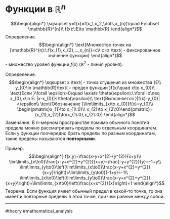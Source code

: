 # Функции в $\mathbb{R}^n$
$$\begin{align*}
\sqsupset y=f(x)=f(x_1,x_2,\dots,x_{n})\quad E\subset \mathbb{R}^{n}\\
f(x):\:E\to \mathbb{R}
\end{align*}$$
Определение.
$$\begin{align*}
\text{Множество точек на }\mathbb{R}^{n}:\:f(x_{1},x_{2},...,x_{n})=c\\
c=z \text{ - фиксированное значение функции}
\end{align*}$$
\- множество уровня функции $f(x)$ ($\mathbb{R}^{2}$ - линия уровня).

Определение.
$$\begin{align*}
\sqsupset x \text{ - точка сгущения из множества }E\\
y_{0}\in \mathbb{R}\text{ - предел функции }f(x)\quad x\to x_{0}\\
\text{Если }\forall \epsilon>0\quad \exists \theta(\epsilon):\:\forall x\neq x_{0},x\in E: |x-x_{0}|<\theta(\epsilon)\\
\text{Выполняется }|f(x)-y_{0}|<\epsilon\\
\text{Обозначение }\lim\limits_{x\to x_{0}}f(x)=y_{0}\\
\begin{pmatrix}x_{1}\to x_{1\:0}\\
x_{2}\to x_{2\:0}\end{pmatrix}=(x_{1},x_{2})\to(x_{1\:0},x_{2\:0})
\end{align*}$$
Замечание.
В n-мерном пространстве помимо обычного понятия предела можно рассматривать пределы по отдельным координатам. Если у функции поочередно брать пределы по разным координатам, такие пределы называются **повторными**.

Пример.
$$\begin{align*}
f(x,y)=\frac{x-y+x^{2}+y^{2}}{x+y}\\
\lim\limits_{x\to0}\frac{x-y+x^{2}+y^{2}}{x+y}=\frac{-y+y^{2}}{y}=-1+y\\
\lim\limits_{y\to0}\left(\lim\limits_{x\to0}\frac{x-y+x^{2}+y^{2}}{x+y}\right)=\lim\limits_{y\to0}(-1+y)=-1\\
\lim\limits_{x\to0}\left(\lim\limits_{y\to0}\frac{x-y+x^{2}+y^{2}}{x+y}\right)=\lim\limits_{x\to0}\left(\frac{x+x^{2}}{x}\right)=1
\end{align*}$$
Теорема.
Если функция имеет обычный предел в какой-то точке, то она имеет и повторные пределы в этой точке, при чем равные между собой.

---
#theory #mathematical_analysis 